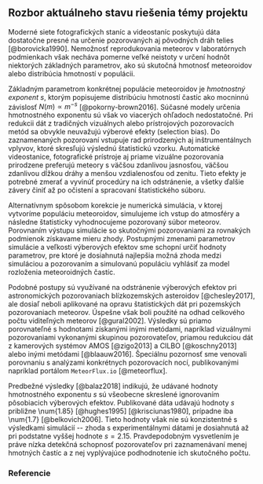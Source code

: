 ## Rozbor aktuálneho stavu riešenia témy projektu
Moderné siete fotografických staníc a videostaníc poskytujú dáta dostatočne presné na
určenie pozorovaných aj pôvodných dráh telies [@borovicka1990].
Nemožnosť reprodukovania meteorov v laboratórnych podmienkach
však necháva pomerne veľké neistoty v určení hodnôt niektorých základných parametrov,
ako sú skutočná hmotnosť meteoroidov alebo distribúcia hmotností v populácii.

Základným parametrom konkrétnej populácie meteoroidov je _hmotnostný exponent_ $s$,
ktorým popisujeme distribúciu hmotností častíc ako mocninnú závislosť $N(m) \propto m^{-s}$ [@pokorny-brown2016].
Súčasné modely určenia hmotnostného exponentu sú však vo viacerých ohľadoch nedostatočné.
Pri redukcii dát z tradičných vizuálnych alebo prístrojových pozorovacích metód sa obvykle neuvažujú výberové efekty (selection bias).
Do zaznamenaných pozorovaní vstupuje rad prirodzených aj inštrumentálnych vplyvov, ktoré skresľujú výslednú štatistickú vzorku.
Automatické videostanice, fotografické prístroje aj priame vizuálne pozorovania prirodzene
preferujú meteory s väčšou zdanlivou jasnosťou, väčšou zdanlivou dĺžkou dráhy a menšou vzdialenosťou od zenitu.
Tieto efekty je potrebné zmerať a vyvinúť procedúry na ich odstránenie, a všetky ďalšie závery
činiť až po očistení a spracovaní štatistického súboru.

Alternatívnym spôsobom korekcie je numerická simulácia, v ktorej vytvoríme populáciu
meteoroidov, simulujeme ich vstup do atmosféry a následne štatisticky vyhodnocujeme
pozorovaný súbor meteorov. Porovnaním výstupu simulácie so skutočnými pozorovaniami za
rovnakých podmienok získavame mieru zhody. Postupnými zmenami parametrov simulácie
a veľkosti výberových efektov sme schopní určiť hodnoty parametrov, pre ktoré je dosiahnutá najlepšia
možná zhoda medzi simuláciou a pozorovaním a simulovanú populáciu vyhlásiť za model
rozloženia meteoroidných častíc.

Podobné postupy sú využívané na odstránenie výberových efektov pri astronomických pozorovaniach
blízkozemských asteroidov [@chesley2017], ale dosiaľ neboli aplikované na opravu štatistických
dát pri pozemských pozorovaniach meteorov. Úspešne však boli použité na odhad
celkového počtu viditeľných meteorov [@gural2002].
Výsledky sú priamo porovnateľné s hodnotami získanými inými metódami, napríklad
vizuálnymi pozorovaniami vykonanými skupinou pozorovateľov, priamou
redukciou dát z kamerových systémov AMOS [@zigo2013] a CILBO [@koschny2013]
alebo inými metódami [@blaauw2016].
Špeciálnu pozornosť sme venovali porovnaniu s analýzami konkrétnych pozorovacích nocí,
publikovanými napríklad portálom `MeteorFlux.io` [@meteorflux].

Predbežné výsledky [@balaz2018] indikujú, že udávané hodnoty hmotnostného exponentu $s$ sú všeobecne skreslené ignorovaním
pôsobiacich výberových efektov. Publikované dáta udávajú hodnoty $s$ približne \num{1.85} [@hughes1995] [@krisciunas1980],
prípadne iba \num{1.7} [@belkovich2006]. Tieto hodnoty však nie sú konzistentné s výsledkami simulácií -- zhoda
s experimentálnymi dátami je dosiahnutá až pri podstatne vyššej hodnote $s = \num{2.15}$.
Pravdepodobným vysvetlením je práve nízka detekčná schopnosť pozorovateľov pri zaznamenávaní menej hmotných častíc
a z nej vyplývajúce podhodnotenie ich skutočného počtu.

### Referencie

